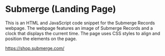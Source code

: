 # Submerge (Landing Page)

This is an HTML and JavaScript code snippet for the Submerge Records webpage. The webpage features an image of Submerge Records and a clock that displays the current time. The page uses CSS styles to align and position the elements on the page.

https://shop.submerge.com/
